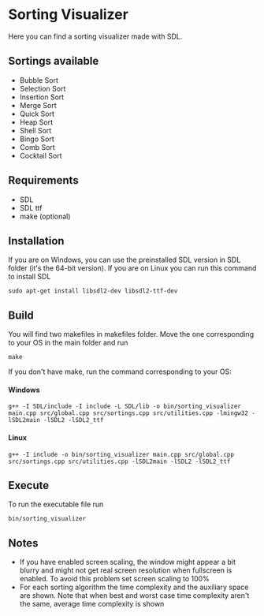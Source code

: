 # Sorting Visualizer
Here you can find a sorting visualizer made with SDL.

## Sortings available
- Bubble Sort
- Selection Sort
- Insertion Sort
- Merge Sort
- Quick Sort
- Heap Sort
- Shell Sort
- Bingo Sort
- Comb Sort
- Cocktail Sort

## Requirements  
- SDL
- SDL ttf
- make (optional)
## Installation
If you are on Windows, you can use the preinstalled SDL version in SDL folder (it's the 64-bit version). If you are on Linux you can run this command to install SDL
```
sudo apt-get install libsdl2-dev libsdl2-ttf-dev
```
## Build
You will find two makefiles in makefiles folder. Move the one corresponding to your OS in the main folder and run 
```
make
```  
If you don't have make, run the command corresponding to your OS:  
#### Windows
```
g++ -I SDL/include -I include -L SDL/lib -o bin/sorting_visualizer main.cpp src/global.cpp src/sortings.cpp src/utilities.cpp -lmingw32 -lSDL2main -lSDL2 -lSDL2_ttf
```
#### Linux
```
g++ -I include -o bin/sorting_visualizer main.cpp src/global.cpp src/sortings.cpp src/utilities.cpp -lSDL2main -lSDL2 -lSDL2_ttf
```

## Execute
To run the executable file run 
```
bin/sorting_visualizer
```

## Notes
- If you have enabled screen scaling, the window might appear a bit blurry and might not get real screen resolution when fullscreen is enabled. To avoid this problem set screen scaling to 100%
- For each sorting algorithm the time complexity and the auxiliary space are shown. Note that when best and worst case time complexity aren't the same, average time complexity is shown
